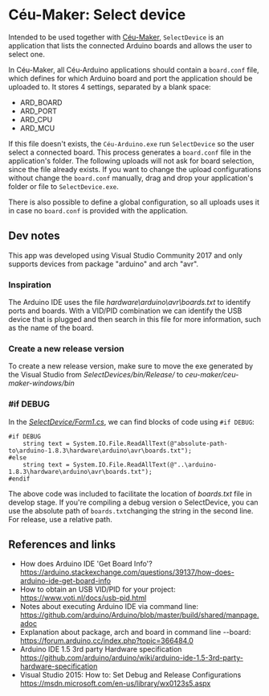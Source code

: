 # Céu-Maker: Select device

Intended to be used together with [Céu-Maker](https://github.com/ceu-lang/ceu-maker), `SelectDevice` is an application that lists the connected Arduino boards and allows the user to select one.

In Céu-Maker, all Céu-Arduino applications should contain a `board.conf` file, which defines for which Arduino board and port the application should be uploaded to. It stores 4 settings, separated by a blank space:
- ARD_BOARD
- ARD_PORT
- ARD_CPU
- ARD_MCU

If this file doesn't exists, the `Céu-Arduino.exe` run `SelectDevice` so the user select a connected board. This process generates a `board.conf` file in the application's folder. The following uploads will not ask for board selection, since the file already exists. If you want to change the upload configurations without change the `board.conf` manually, drag and drop your application's folder or file to `SelectDevice.exe`.

There is also possible to define a global configuration, so all uploads uses it in case no `board.conf` is provided with the application.

## Dev notes
This app was developed using Visual Studio Community 2017 and only supports devices from package "arduino" and arch "avr".

### Inspiration 
The Arduino IDE uses the file *hardware\arduino\avr\boards.txt* to identify ports and boards. With a VID/PID combination we can identify the USB device that is plugged and then search in this file for more information, such as the name of the board.


### Create a new release version
To create a new release version, make sure to move the exe generated by the Visual Studio from *SelectDevices/bin/Release/* to *ceu-maker/ceu-maker-windows/bin*

### #if DEBUG
In the [*SelectDevice/Form1.cs*](https://github.com/AnnyCaroline/ceu-maker-gsoc/blob/master/SelectDevice/SelectDevice/Form1.cs), we can find blocks of code using ```#if DEBUG```:

```
#if DEBUG
    string text = System.IO.File.ReadAllText(@"absolute-path-to\arduino-1.8.3\hardware\arduino\avr\boards.txt");
#else
    string text = System.IO.File.ReadAllText(@"..\arduino-1.8.3\hardware\arduino\avr\boards.txt");
#endif
```
The above code was included to facilitate the location of *boards.txt* file in develop stage. If you're compiling a debug version o SelectDevice, you can use the absolute path of ```boards.txt```changing the string in the second line. For release, use a relative path.

## References and links
- How does Arduino IDE 'Get Board Info'?  
https://arduino.stackexchange.com/questions/39137/how-does-arduino-ide-get-board-info
- How to obtain an USB VID/PID for your project:  
https://www.voti.nl/docs/usb-pid.html
- Notes about executing Arduino IDE via command line:
https://github.com/arduino/Arduino/blob/master/build/shared/manpage.adoc
- Explanation about package, arch and board in command line --board:  
https://forum.arduino.cc/index.php?topic=366484.0
- Arduino IDE 1.5 3rd party Hardware specification  
https://github.com/arduino/arduino/wiki/arduino-ide-1.5-3rd-party-hardware-specification
- Visual Studio 2015: How to: Set Debug and Release Configurations  
https://msdn.microsoft.com/en-us/library/wx0123s5.aspx